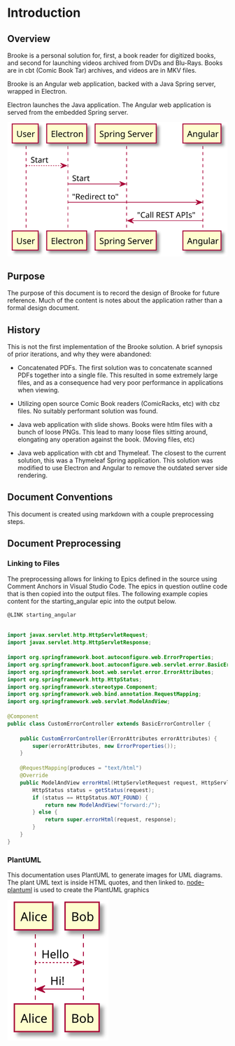 
# Introduction

## Overview

Brooke is a personal solution for, first, a book reader for digitized books, and second for
launching videos archived from DVDs and Blu-Rays.  Books are in cbt (Comic Book Tar) archives,
and videos are in MKV files.

Brooke is an Angular web application, backed with a Java Spring server, wrapped in Electron.

Electron launches the Java application. The Angular web application is served from the embedded Spring
server.

<!--
@startuml overview

User -[dotted]-> Electron: Start
Electron -> "Spring Server": Start
Electron -> Angular: "Redirect to"
Angular -> "Spring Server": "Call REST APIs"

@enduml
-->
![](overview.svg)


## Purpose

The purpose of this document is to record the design of Brooke for future reference.  Much of the content
is notes about the application rather than a formal design document.

## History

This is not the first implementation of the Brooke solution. A brief synopsis of prior iterations, and why they were abandoned:

- Concatenated PDFs.  The first solution was to concatenate scanned PDFs together into a single file.  This resulted in some extremely large files, and as a consequence had very poor performance in applications when viewing.

- Utilizing open source Comic Book readers (ComicRacks, etc) with cbz files. No suitably performant solution was found.

- Java web application with slide shows.  Books were htlm files with a bunch of loose PNGs.  This lead to many loose files sitting around, elongating any operation against the book. (Moving files, etc)

- Java web application with cbt and Thymeleaf.  The closest to the current solution, this was a Thymeleaf Spring application.  This solution was modified to use Electron and Angular to remove the outdated  server side rendering.

## Document Conventions

This document is created using markdown with a couple preprocessing steps.  

## Document Preprocessing

### Linking to Files

The preprocessing allows for linking to Epics defined in the source using 
Comment Anchors in Visual Studio Code.  The epics in question outline code
that is then copied into the output files.  The following example copies content
for the starting_angular epic into the output below.

	@LINK starting_angular

```java

import javax.servlet.http.HttpServletRequest;
import javax.servlet.http.HttpServletResponse;

import org.springframework.boot.autoconfigure.web.ErrorProperties;
import org.springframework.boot.autoconfigure.web.servlet.error.BasicErrorController;
import org.springframework.boot.web.servlet.error.ErrorAttributes;
import org.springframework.http.HttpStatus;
import org.springframework.stereotype.Component;
import org.springframework.web.bind.annotation.RequestMapping;
import org.springframework.web.servlet.ModelAndView;

@Component
public class CustomErrorController extends BasicErrorController {

    public CustomErrorController(ErrorAttributes errorAttributes) {
        super(errorAttributes, new ErrorProperties());
    }

    @RequestMapping(produces = "text/html")
    @Override
    public ModelAndView errorHtml(HttpServletRequest request, HttpServletResponse response) {
        HttpStatus status = getStatus(request);
        if (status == HttpStatus.NOT_FOUND) {
            return new ModelAndView("forward:/");
        } else {
            return super.errorHtml(request, response);
        }
    }
}
```

### PlantUML

This documentation uses PlantUML to generate images for UML diagrams.  The plant UML text
is inside HTML quotes, and then linked to. [node-plantuml](https://www.npmjs.com/package/node-plantuml) is used to create the PlantUML graphics

<!--
@startuml firstDiagram

Alice -[dotted]-> Bob: Hello
Bob -> Alice: Hi!
	
@enduml
-->

![](firstDiagram.svg)